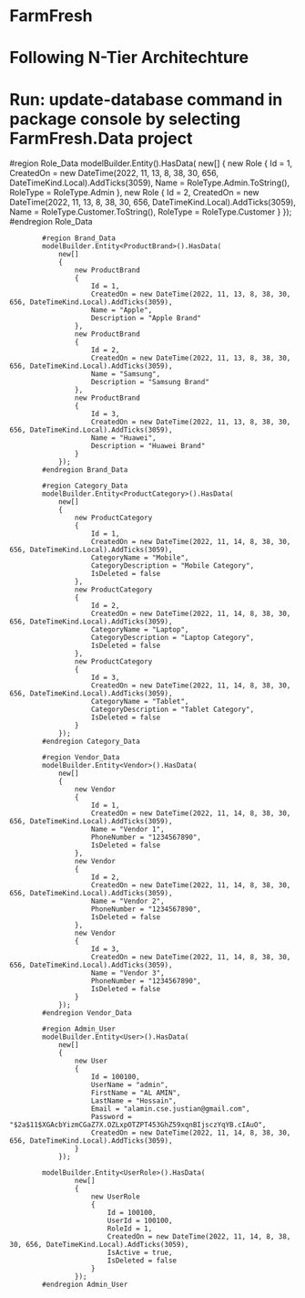 # FarmFresh

# Following N-Tier Architechture

# Run: update-database command in package console by selecting FarmFresh.Data project

 #region Role_Data
            modelBuilder.Entity<Role>().HasData(
                new[]
                {
                    new Role
                    {
                        Id = 1,
                        CreatedOn = new DateTime(2022, 11, 13, 8, 38, 30, 656, DateTimeKind.Local).AddTicks(3059),
                        Name = RoleType.Admin.ToString(),
                        RoleType = RoleType.Admin
                    },
                    new Role
                    {
                        Id = 2,
                        CreatedOn = new DateTime(2022, 11, 13, 8, 38, 30, 656, DateTimeKind.Local).AddTicks(3059),
                        Name = RoleType.Customer.ToString(),
                        RoleType = RoleType.Customer
                    }
                });
            #endregion Role_Data

            #region Brand_Data
            modelBuilder.Entity<ProductBrand>().HasData(
                new[]
                {
                    new ProductBrand
                    {
                        Id = 1,
                        CreatedOn = new DateTime(2022, 11, 13, 8, 38, 30, 656, DateTimeKind.Local).AddTicks(3059),
                        Name = "Apple",
                        Description = "Apple Brand"
                    },
                    new ProductBrand
                    {
                        Id = 2,
                        CreatedOn = new DateTime(2022, 11, 13, 8, 38, 30, 656, DateTimeKind.Local).AddTicks(3059),
                        Name = "Samsung",
                        Description = "Samsung Brand"
                    },
                    new ProductBrand
                    {
                        Id = 3,
                        CreatedOn = new DateTime(2022, 11, 13, 8, 38, 30, 656, DateTimeKind.Local).AddTicks(3059),
                        Name = "Huawei",
                        Description = "Huawei Brand"
                    }
                });
            #endregion Brand_Data

            #region Category_Data
            modelBuilder.Entity<ProductCategory>().HasData(
                new[]
                {
                    new ProductCategory
                    {
                        Id = 1,
                        CreatedOn = new DateTime(2022, 11, 14, 8, 38, 30, 656, DateTimeKind.Local).AddTicks(3059),
                        CategoryName = "Mobile",
                        CategoryDescription = "Mobile Category",
                        IsDeleted = false
                    },
                    new ProductCategory
                    {
                        Id = 2,
                        CreatedOn = new DateTime(2022, 11, 14, 8, 38, 30, 656, DateTimeKind.Local).AddTicks(3059),
                        CategoryName = "Laptop",
                        CategoryDescription = "Laptop Category",
                        IsDeleted = false
                    },
                    new ProductCategory
                    {
                        Id = 3,
                        CreatedOn = new DateTime(2022, 11, 14, 8, 38, 30, 656, DateTimeKind.Local).AddTicks(3059),
                        CategoryName = "Tablet",
                        CategoryDescription = "Tablet Category",
                        IsDeleted = false
                    }
                });
            #endregion Category_Data

            #region Vendor_Data
            modelBuilder.Entity<Vendor>().HasData(
                new[]
                {
                    new Vendor
                    {
                        Id = 1,
                        CreatedOn = new DateTime(2022, 11, 14, 8, 38, 30, 656, DateTimeKind.Local).AddTicks(3059),
                        Name = "Vendor 1",
                        PhoneNumber = "1234567890",
                        IsDeleted = false
                    },
                    new Vendor
                    {
                        Id = 2,
                        CreatedOn = new DateTime(2022, 11, 14, 8, 38, 30, 656, DateTimeKind.Local).AddTicks(3059),
                        Name = "Vendor 2",
                        PhoneNumber = "1234567890",
                        IsDeleted = false
                    },
                    new Vendor
                    {
                        Id = 3,
                        CreatedOn = new DateTime(2022, 11, 14, 8, 38, 30, 656, DateTimeKind.Local).AddTicks(3059),
                        Name = "Vendor 3",
                        PhoneNumber = "1234567890",
                        IsDeleted = false
                    }
                });
            #endregion Vendor_Data

            #region Admin_User
            modelBuilder.Entity<User>().HasData(
                new[]
                {
                    new User
                    {
                        Id = 100100,
                        UserName = "admin",
                        FirstName = "AL AMIN",
                        LastName = "Hossain",
                        Email = "alamin.cse.justian@gmail.com",
                        Password = "$2a$11$XGAcbYizmCGaZ7X.OZLxpOTZPT453GhZ59xqnBIjsczYqYB.cIAuO",
                        CreatedOn = new DateTime(2022, 11, 14, 8, 38, 30, 656, DateTimeKind.Local).AddTicks(3059),
                    }
                });

            modelBuilder.Entity<UserRole>().HasData(
                    new[]
                    {
                        new UserRole
                        {
                            Id = 100100,
                            UserId = 100100,
                            RoleId = 1,
                            CreatedOn = new DateTime(2022, 11, 14, 8, 38, 30, 656, DateTimeKind.Local).AddTicks(3059),
                            IsActive = true,
                            IsDeleted = false
                        }
                    });
            #endregion Admin_User
            
